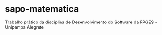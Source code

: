 # sapo-matematica
Trabalho prático da disciplina de Desenvolvimento do Software da PPGES - Unipampa Alegrete
